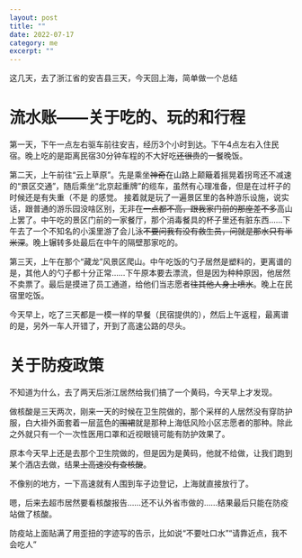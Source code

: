 ```yaml
---
layout: post
title: ""
date: 2022-07-17   
category: me
excerpt: ""
---
```


这几天，去了浙江省的安吉县三天，今天回上海，简单做一个总结

# 流水账——关于吃的、玩的和行程

第一天，下午一点左右驱车前往安吉，经历3个小时到达。下午4点左右入住民宿。晚上吃的是距离民宿30分钟车程的不大好吃~~还很贵~~的一餐晚饭。

第二天，上午前往“云上草原”。先是乘坐~~神奇~~在山路上颠簸着摇晃着拐弯还不减速的“景区交通”，随后乘坐“北京起重牌”的缆车，虽然有心理准备，但是在过杆子的时候还是有失重（不是 的感觉。
接着就是玩了一遍景区里的各种游乐设施，说实话，跟普通的游乐园没啥区别，无非在~~一点都不高，跟我家门前的那座差不多~~高山上罢了。中午吃的景区门前的一家餐厅，那个消毒餐具的杯子里还有脏东西……下午去了一个不知名的小溪里游了会儿泳~~不要问我有没有救生员，问就是那水只有半米深~~。晚上辗转多处最后在中午的隔壁那家吃的。

第三天，上午在那个“藏龙”风景区爬山。中午吃饭的勺子居然是塑料的，更离谱的是，其他人的勺子都十分正常……下午原本要去漂流，但是因为种种原因，他居然不卖票了。最后是摸进了员工通道，给他们当志愿者~~往其他人身上喷水~~。晚上在民宿里吃饭。

今天早上，吃了三天都是一模一样的早餐（民宿提供的），然后上午返程，最离谱的是，另外一车人开错了，开到了高速公路的尽头。

# 关于防疫政策

不知道为什么，去了两天后浙江居然给我们搞了一个黄码，今天早上才发现。

做核酸是三天两次，刚来一天的时候在卫生院做的，那个采样的人居然没有穿防护服，白大褂外面套着一层蓝色的~~围裙~~就是那种上海低风险小区志愿者的那种。除此之外就只有一个一次性医用口罩和近视眼镜可能有防护效果了。

原本今天早上还是去那个卫生院做的，但是因为是黄码，他就不给做，让我们跑到某个酒店去做，结果~~上高速没有查核酸~~。

不像别的地方，一下高速就有人围到车子边登记，上海就直接放行了。

嗯，后来去超市居然要看核酸报告……还不认外省市做的……结果最后只能在防疫站做了核酸。

防疫站上面贴满了用歪扭的字迹写的告示，比如说“不要吐口水”“请靠近点，我不会吃人”

